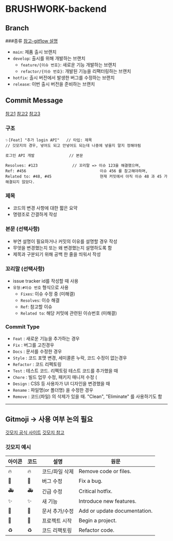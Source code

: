 # BRUSHWORK-backend

## Branch
###종류
[참고-gitflow 설명](https://techblog.woowahan.com/2553/)

- `main`: 제품 출시 브랜치
- `develop`: 출시를 위해 개발하는 브랜치
  - `feature/{이슈 번호}`: 새로운 기능 개발하는 브랜치
  - `refactor/{이슈 번호}`: 개발된 기능을 리팩터링하는 브랜치
- `hotfix`: 출시 버전에서 발생한 버그를 수정하는 브랜치
- `release`: 이번 출시 버전을 준비하는 브랜치

## Commit Message
[참고1](https://velog.io/@msung99/Git-Commit-Message-Convension)
[참고2](https://doublesprogramming.tistory.com/256)
[참고3](https://overcome-the-limits.tistory.com/6#%EB%8C%80%EC%B6%A9-%EC%8D%BC%EB%8D%98-git-commit-message)
### 구조
```
✨[Feat] "추가 login API"   // 타입: 제목
// 깃모지의 경우, 넣어도 되고 안넣어도 되는데 나중에 넣을지 말지 정해야됨

로그인 API 개발               // 본문

Resolves: #123               // 꼬리말 => 이슈 123을 해결했으며,
Ref: #456                                이슈 456 를 참고해야하며,
Related to: #48, #45                     현재 커밋에서 아직 이슈 48 과 45 가 해결되지 않았다.
```
### 제목
- 코드의 변경 사항에 대한 짧은 요약
- 명령조로 간결하게 작성

### 본문 (선택사항)
- 부연 설명이 필요하거나 커밋의 이유를 설명할 경우 작성
- 무엇을 변경했는지 또는 왜 변경했는지 설명하도록 함
- 제목과 구분되기 위해 공백 한 줄을 띄워서 작성
  
### 꼬리말 (선택사항)
- issue tracker id를 작성할 때 사용
- `유형:#이슈 번호` 형식으로 사용
  - `Fixes`: 이슈 수정 중 (미해결)
  - `Resolves`: 이슈 해결
  - `Ref`: 참고할 이슈
  - `Related to`: 해당 커밋에 관련된 이슈번호 (미해결)
    
### Commit Type
- `Feat` : 새로운 기능을 추가하는 경우
- `Fix` : 버그를 고친경우
- `Docs` : 문서를 수정한 경우
- `Style` : 코드 포맷 변경, 세미콜론 누락, 코드 수정이 없는경우
- `Refactor` : 코드 리펙토링
- `Test` : 테스트 코드. 리펙토링 테스트 코드를 추가했을 때
- `Chore` : 빌드 업무 수정, 패키지 매니저 수정 (
- `Design` : CSS 등 사용자가 UI 디자인을 변경했을 때
- `Rename` : 파일명(or 폴더명) 을 수정한 경우
- `Remove` : 코드(파일) 의 삭제가 있을 때. "Clean", "Eliminate" 를 사용하기도 함

- - -
## Gitmoji -> 사용 여부 논의 필요
[깃모지 공식 사이트](https://gitmoji.dev/)
[깃모지 참고](https://inpa.tistory.com/entry/GIT-%E2%9A%A1%EF%B8%8F-Gitmoji-%EC%82%AC%EC%9A%A9%EB%B2%95-Gitmoji-cli)

### 깃모지 예시
아이콘|코드|설명|원문
---|---|---|---
🔥|:fire:|코드/파일 삭제|Remove code or files.
🐛|:bug:|버그 수정|Fix a bug.
🚑|:ambulance:|긴급 수정|Critical hotfix.
✨|:sparkles:|새 기능|Introduce new features.
📝|:memo:|문서 추가/수정|Add or update documentation.
🎉|:tada:|프로젝트 시작|Begin a project.
♻️|:recycle:|코드 리팩토링|Refactor code.
